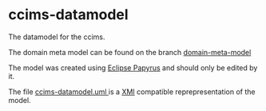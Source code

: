 #  ccims-datamodel

The datamodel for the ccims.

The domain meta model can be found on the branch [domain-meta-model](https://github.com/ccims/ccims-datamodel/tree/domain-meta-model)

The model was created using [Eclipse Papyrus](https://www.eclipse.org/papyrus/) 
and should only be edited by it.

The file [ ccims-datamodel.uml ](uml/ccims-datamodel.uml) is a [XMI](https://en.wikipedia.org/wiki/XML_Metadata_Interchange) compatible reprepresentation of the model.
